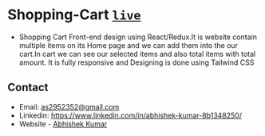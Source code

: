 # Shopping-Cart  [```live```](https://abhishek1912-portfolio.netlify.app/)

- Shopping Cart Front-end design using React/Redux.It is website contain multiple items on its Home page and we can add them into the our cart.In cart we can see our selected items and also total items with total amount. It is fully responsive and Designing is done using Tailwind CSS

## Contact
- Email: as2952352@gmail.com
- Linkedin: https://www.linkedin.com/in/abhishek-kumar-8b1348250/
- Website - [Abhishek Kumar](https://abhishek1912-portfolio.netlify.app/)

